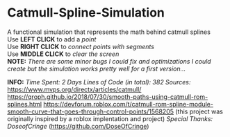 # Catmull-Spline-Simulation
A functional simulation that represents the math behind catmull splines    
Use **LEFT CLICK** to add a *point*    
Use **RIGHT CLICK** to *connect points with segments*    
Use **MIDDLE CLICK** to *clear the screen*  
**NOTE:** *There are some minor bugs I could fix and optimizations I could create but the simulation works pretty well for a first version...*

**INFO:**
*Time Spent: 2 Days*
*Lines of Code (in total): 382*
*Sources:*
https://www.mvps.org/directx/articles/catmull/
https://qroph.github.io/2018/07/30/smooth-paths-using-catmull-rom-splines.html
https://devforum.roblox.com/t/catmull-rom-spline-module-smooth-curve-that-goes-through-control-points/1568205 (this project was originally inspired by a roblox implentation and project)
*Special Thanks: DoseofCringe* (https://github.com/DoseOfCringe)
